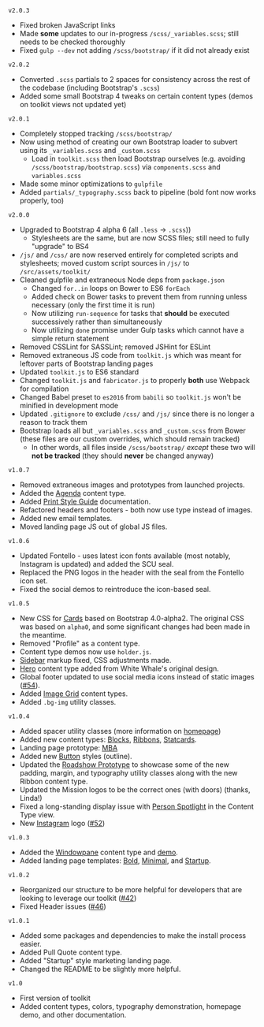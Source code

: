 ```v2.0.3```
- Fixed broken JavaScript links
- Made **some** updates to our in-progress `/scss/_variables.scss`; still needs to be checked thoroughly
- Fixed `gulp --dev` not adding `/scss/bootstrap/` if it did not already exist

```v2.0.2```
- Converted `.scss` partials to 2 spaces for consistency across the rest of the codebase (including Bootstrap's `.scss`)
- Added some small Bootstrap 4 tweaks on certain content types (demos on toolkit views not updated yet)

```v2.0.1```
- Completely stopped tracking `/scss/bootstrap/`
- Now using method of creating our own Bootstrap loader to subvert using its `_variables.scss` and `_custom.scss`
  - Load in `toolkit.scss` then load Bootstrap ourselves (e.g. avoiding `/scss/bootstrap/bootstrap.scss`) via `components.scss` and `variables.scss`
- Made some minor optimizations to `gulpfile`
- Added `partials/_typography.scss` back to pipeline (bold font now works properly, too)

```v2.0.0```
- Upgraded to Bootstrap 4 alpha 6 (all `.less` -> `.scss`))
  - Stylesheets are the same, but are now SCSS files; still need to fully "upgrade" to BS4
- `/js/` and `/css/` are now reserved entirely for completed scripts and stylesheets; moved custom script sources in `/js/` to `/src/assets/toolkit/`
- Cleaned gulpfile and extraneous Node deps from `package.json`
  - Changed `for..in` loops on Bower to ES6 `forEach`
  - Added check on Bower tasks to prevent them from running unless necessary (only the first time it is run)
  - Now utilizing `run-sequence` for tasks that **should** be executed successively rather than simultaneously
  - Now utilizing `done` promise under Gulp tasks which cannot have a simple return statement
- Removed CSSLint for SASSLint; removed JSHint for ESLint
- Removed extraneous JS code from `toolkit.js` which was meant for leftover parts of Bootstrap landing pages
- Updated `toolkit.js` to ES6 standard
- Changed `toolkit.js` and `fabricator.js` to properly **both** use Webpack for compilation
- Changed Babel preset to `es2016` from `babili` so `toolkit.js` won't be minified in development mode
- Updated `.gitignore` to exclude `/css/` and `/js/` since there is no longer a reason to track them
- Bootstrap loads all but `_variables.scss` and `_custom.scss` from Bower (these files are our custom overrides, which should remain tracked)
  - In other words, all files inside `/scss/bootstrap/` *except* these two will **not be tracked** (they should **never** be changed anyway)


```v1.0.7```
- Removed extraneous images and prototypes from launched projects.
- Added the [Agenda](/content-types.html#agenda) content type.
- Added [Print Style Guide](/docs.html#print-style-guide) documentation.
- Refactored headers and footers - both now use type instead of images.
- Added new email templates.
- Moved landing page JS out of global JS files.

```v1.0.6```
- Updated Fontello - uses latest icon fonts available (most notably, Instagram is updated) and added the SCU seal.
- Replaced the PNG logos in the header with the seal from the Fontello icon set.
- Fixed the social demos to reintroduce the icon-based seal.


```v1.0.5```
- New CSS for [Cards](/content-types.html#card) based on Bootstrap 4.0-alpha2. The original CSS was based on `alpha0`, and some significant changes had been made in the meantime.
- Removed "Profile" as a content type.
- Content type demos now use `holder.js`.
- [Sidebar](/content-types.html#sidebar) markup fixed, CSS adjustments made.
- [Hero](/content-types.html#hero) content type added from White Whale's original design.
- Global footer updated to use social media icons instead of static images ([#54](https://github.com/santaclarauniversity/scu-web-assets/issues/54)).
- Added [Image Grid](/content-types.html#image-grid) content types.
- Added `.bg-img` utility classes.

```v1.0.4```
- Added spacer utility classes (more information on [homepage](/))
- Added new content types: [Blocks](/content-types.html#blocks), [Ribbons](/content-types.html#ribbons), [Statcards](/content-types.html#statcards).
- Landing page prototype: [MBA](/landing-pages/mba.html)
- Added new [Button](/content-types.html#button) styles (outline).
- Updated the [Roadshow Prototype](/demos/roadshow-comp.html) to showcase some of the new padding, margin, and typography utility classes along with the new Ribbon content type.
- Updated the Mission logos to be the correct ones (with doors) (thanks, Linda!)
- Fixed a long-standing display issue with [Person Spotlight](/content-types.html#person-spotlight) in the Content Type view.
- New [Instagram](/content-types.html#social-icons) logo ([#52](https://github.com/santaclarauniversity/scu-web-assets/issues/52))

```v1.0.3```
- Added the [Windowpane](/content-types.html#windowpane) content type and [demo](/demos/roadshow-comp.html).
- Added landing page templates: [Bold](/landing-pages/bold.html), [Minimal](/landing-pages/minimal.html), and [Startup](/landing-pages/startup.html).

```v1.0.2```
- Reorganized our structure to be more helpful for developers that are looking to leverage our toolkit ([#42](https://github.com/santaclarauniversity/scu-web-assets/issues/42))
- Fixed Header issues ([#46](https://github.com/santaclarauniversity/scu-web-assets/issues/46))

```v1.0.1```
- Added some packages and dependencies to make the install process easier.
- Added Pull Quote content type.
- Added "Startup" style marketing landing page.
- Changed the README to be slightly more helpful.

```v1.0```
- First version of toolkit
- Added content types, colors, typography demonstration, homepage demo, and other documentation.
